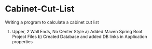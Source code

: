 # Cabinet-Cut-List
Writing a program to calculate a cabinet cut list
1) Upper, 2 Wall Ends, No Center Style
	a) Added Maven Spring Boot Project Files
	b) Created Database and added DB links in Application properties